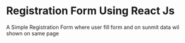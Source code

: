 # Registration Form Using React Js

A Simple Registration Form where user fill form and on sunmit data wil shown on same page
